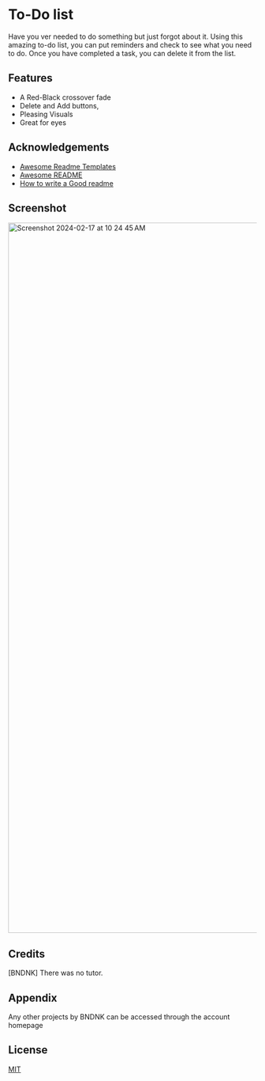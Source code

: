 
# To-Do list

Have you ver needed to do something but just forgot about it. Using this amazing to-do list, you can put reminders and check to see what you need to do. Once you have completed a task, you can delete it from the list.


## Features

- A Red-Black crossover fade
- Delete and Add buttons, 
- Pleasing Visuals
- Great for eyes 


## Acknowledgements

 - [Awesome Readme Templates](https://awesomeopensource.com/project/elangosundar/awesome-README-templates)
 - [Awesome README](https://github.com/matiassingers/awesome-readme)
 - [How to write a Good readme](https://bulldogjob.com/news/449-how-to-write-a-good-readme-for-your-github-project)




## Screenshot
<img width="1436" alt="Screenshot 2024-02-17 at 10 24 45 AM" src="https://github.com/BNDNK/To-Do-list/assets/112815598/1204079a-7f0d-4aa0-9f67-ded3cd218b50">



## Credits
[BNDNK] There was no tutor.


## Appendix

Any other projects by BNDNK can be accessed through the account homepage




## License

[MIT](https://choosealicense.com/licenses/mit/)

